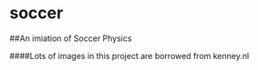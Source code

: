 # soccer
##An imiation of Soccer Physics 

####Lots of images in this project are borrowed from kenney.nl
